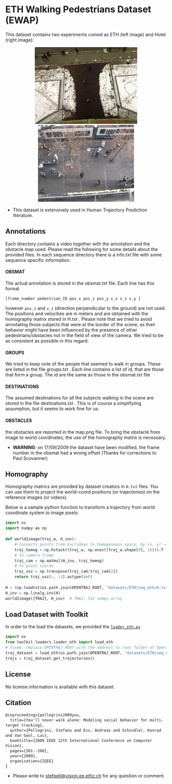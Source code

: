 # ETH Walking Pedestrians Dataset (EWAP)
This dataset contains two experiments coined as ETH (left image) and Hotel (right image):
<p align='center'>
  <img src='./seq_eth/reference.png' width=320\>
  <img src='./seq_hotel/reference.png' width=300\>
</p>

* This dataset is extensively used in Human Trajectory Prediction literature.

## Annotations

Each directory contains a video together with the annotation and the obstacle map used. Please read the following for some details about the provided files. In each sequence directory there is a info.txt file with some sequence specific information.

#### OBSMAT
The actual annotation is stored in the obsmat.txt file. Each line has this format

```
[frame_number pedestrian_ID pos_x pos_z pos_y v_x v_z v_y ]
```

however `pos_z` and `v_z` (direction perpendicular to the ground) are not used. The positions and velocities are in meters and are obtained with the homography matrix stored in H.txt .
Please note that we tried to avoid annotating those subjects that were at the border of the scene, as their behavior might have been influenced by the presence of other pedestrians/obstacles not in the field of view of the camera. We tried to be as consistent as possible in this regard. 

#### GROUPS
We tried to keep note of the people that seemed to walk in groups. These are listed in the file groups.txt . Each line contains a list of id, that are those that form a group. The id are the same as those in the obsmat.txt file 

#### DESTINATIONS
The assumed destinations for all the subjects walking in the scene are stored in the file destinations.txt . This is of course a simplifyiing assumption, but it seems to work fine for us.

#### OBSTACLES
the obstacles are reported in the map.png file. To bring the obstacle from image to world coordinates, the use of the homography matrix is necessary.

- **WARNING**: on 17/09/2009 the dataset have been modified, the frame number in the obsmat had a wrong offset (Thanks for corrections to Paul Scovanner)

## Homography
Homography matrics are provided by dataset creators in `H.txt` files. You can use them to project the world-coord positions (or trajectories) on the reference images (or videos).

Below is a sample python function to transform a trajectory from world coordinate system to image pixels:

```python
import os
import numpy as np

def world2image(traj_w, H_inv):    
    # Converts points from Euclidean to homogeneous space, by (x, y) → (x, y, 1)
    traj_homog = np.hstack((traj_w, np.ones((traj_w.shape[0], 1)))).T  
    # to camera frame
    traj_cam = np.matmul(H_inv, traj_homog)  
    # to pixel coords
    traj_uvz = np.transpose(traj_cam/traj_cam[2]) 
    return traj_uvz[:, :2].astype(int)    

H = (np.loadtxt(os.path.join(OPENTRAJ_ROOT, "datasets/ETH/seq_eth/H.txt")))
H_inv = np.linalg.inv(H)
world2image({TRAJ}, H_inv)  # TRAJ: Tx2 numpy array
```

## Load Dataset with Toolkit
In order to the load the datasets, we provided the [`loader_eth.py`](https://github.com/crowdbotp/OpenTraj/blob/55ae4190d6507c1e6555bb7ca053e59666a2e177/toolkit/loaders/loader_eth.py#L9)

```python
import os
from toolkit.loaders.loader_eth import load_eth
# fixme: replace OPENTRAJ_ROOT with the address to root folder of OpenTraj
traj_dataset = load_eth(os.path.join(OPENTRAJ_ROOT, "datasets/ETH/seq_eth/obsmat.txt"))
trajs = traj_dataset.get_trajectories()
```

## License
No license information is available with this dataset.

## Citation
```
@inproceedings{pellegrini2009you,
  title={You'll never walk alone: Modeling social behavior for multi-target tracking},
  author={Pellegrini, Stefano and Ess, Andreas and Schindler, Konrad and Van Gool, Luc},
  booktitle={2009 IEEE 12th International Conference on Computer Vision},
  pages={261--268},
  year={2009},
  organization={IEEE}
}
```
* Please write to stefpell@vision.ee.ethz.ch for any question or comment.
